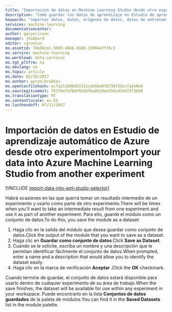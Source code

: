 ```yaml
---
title: "Importación de datos en Machine Learning Studio desde otro experimento | Microsoft Docs"
description: "Cómo guardar los datos de aprendizaje en Estudio de aprendizaje automático de Azure y usarlo en otro experimento."
keywords: "importar datos, datos, orígenes de datos, datos de entrenamiento"
services: machine-learning
documentationcenter: 
author: garyericson
manager: jhubbard
editor: cgronlun
ms.assetid: 7da9dcec-5693-4bb6-8166-15904e7f75c3
ms.service: machine-learning
ms.workload: data-services
ms.tgt_pltfrm: na
ms.devlang: na
ms.topic: article
ms.date: 03/20/2017
ms.author: garye;bradsev
ms.openlocfilehash: ecfa2110d0d51511ceb5bd07b730732ecfa2e9e0
ms.sourcegitcommit: f537befafb079256fba0529ee554c034d73f36b0
ms.translationtype: MT
ms.contentlocale: es-ES
ms.lasthandoff: 07/11/2017
---
```

# <a name="import-your-data-into-azure-machine-learning-studio-from-another-experiment"></a><span data-ttu-id="349db-104">Importación de datos en Estudio de aprendizaje automático de Azure desde otro experimento</span><span class="sxs-lookup"><span data-stu-id="349db-104">Import your data into Azure Machine Learning Studio from another experiment</span></span>
[!INCLUDE [import-data-into-aml-studio-selector](../../includes/machine-learning-import-data-into-aml-studio.md)]

<span data-ttu-id="349db-105">Habrá ocasiones en las que querrá tomar un resultado intermedio de un experimento y usarlo como parte de otro experimento.</span><span class="sxs-lookup"><span data-stu-id="349db-105">There will be times when you'll want to take an intermediate result from one experiment and use it as part of another experiment.</span></span> <span data-ttu-id="349db-106">Para ello, guarde el módulo como un conjunto de datos:</span><span class="sxs-lookup"><span data-stu-id="349db-106">To do this, you save the module as a dataset:</span></span>

1. <span data-ttu-id="349db-107">Haga clic en la salida del módulo que desea guardar como conjunto de datos.</span><span class="sxs-lookup"><span data-stu-id="349db-107">Click the output of the module that you want to save as a dataset.</span></span>
2. <span data-ttu-id="349db-108">Haga clic en **Guardar como conjunto de datos**.</span><span class="sxs-lookup"><span data-stu-id="349db-108">Click **Save as Dataset**.</span></span>
3. <span data-ttu-id="349db-109">Cuando se le solicite, escriba un nombre y una descripción que le permitan identificar fácilmente el conjunto de datos.</span><span class="sxs-lookup"><span data-stu-id="349db-109">When prompted, enter a name and a description that would allow you to identify the dataset easily.</span></span>
4. <span data-ttu-id="349db-110">Haga clic en la marca de verificación **Aceptar** .</span><span class="sxs-lookup"><span data-stu-id="349db-110">Click the **OK** checkmark.</span></span>

<span data-ttu-id="349db-111">Cuando termine de guardar, el conjunto de datos estará disponible para usarlo dentro de cualquier experimento de su área de trabajo.</span><span class="sxs-lookup"><span data-stu-id="349db-111">When the save finishes, the dataset will be available for use within any experiment in your workspace.</span></span> <span data-ttu-id="349db-112">Puede encontrarlo en la lista **Conjuntos de datos guardados** de la paleta de módulos.</span><span class="sxs-lookup"><span data-stu-id="349db-112">You can find it in the **Saved Datasets** list in the module palette.</span></span>

